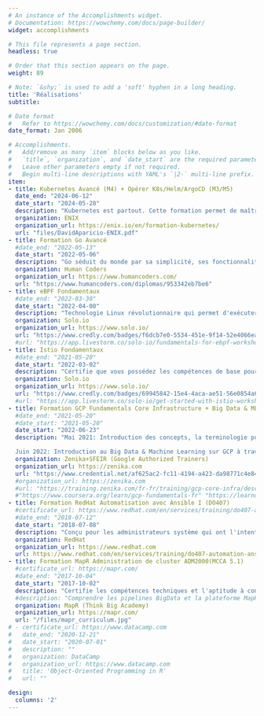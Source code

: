 ```yaml
---
# An instance of the Accomplishments widget.
# Documentation: https://wowchemy.com/docs/page-builder/
widget: accomplishments

# This file represents a page section.
headless: true

# Order that this section appears on the page.
weight: 89

# Note: `&shy;` is used to add a 'soft' hyphen in a long heading.
title: 'Réalisations'
subtitle:

# Date format
#   Refer to https://wowchemy.com/docs/customization/#date-format
date_format: Jan 2006

# Accomplishments.
#   Add/remove as many `item` blocks below as you like.
#   `title`, `organization`, and `date_start` are the required parameters.
#   Leave other parameters empty if not required.
#   Begin multi-line descriptions with YAML's `|2-` multi-line prefix.
item:
- title: Kubernetes Avancé (M4) + Opérer K8s/Helm/ArgoCD (M3/M5)
  date_end: "2024-06-12"
  date_start: "2024-05-28"
  description: "Kubernetes est partout. Cette formation permet de maîtriser le packaging d'applications en utilisant Helm, Kustomize, YTT et des outils GitOps comme Flux ou ArgoCD (3 jours). Ensuite, nous effectuons un DeepDive sur Kubernetes en bootstrapant le cluster à la dure sans kubeadm ou kubespray (3 jours). Enfin, nous avons passé en revue toutes les politiques de réseau, les aspects de sécurité, CRD, Opérateurs, Quotas, Autoscaling, PV/PVC, Failovers, Finalizers et la gestion des ressources afin de concevoir notre propre opérateur (4 jours)"
  organization: ENIX
  organization_url: https://enix.io/en/formation-kubernetes/
  url: "files/DavidAparicio-ENIX.pdf"
- title: Formation Go Avancé
  #date_end: "2022-05-13"
  date_start: "2022-05-06"
  description: "Go séduit du monde par sa simplicité, ses fonctionnalités de concurrence natives, sa polyvalence, sa stabilité, sa performance. Vous apprendrez des techniques visant à améliorer votre code en terme d'exactitude, de maintenabilité, de testabilité, de performance et de sécurité (3 days) Après j'ai lu 'Cloud Native Go' de O'Reilly, qui montre comment utiliser les points forts de Go pour développer des services cloud native qui sont évolutifs et résilients, même dans un environnement imprévisible."
  organization: Human Coders
  organization_url: https://www.humancoders.com/
  url: "https://www.humancoders.com/diplomas/953342eb7be6"
- title: eBPF Fondamentaux
  #date_end: "2022-03-30"
  date_start: "2022-04-08"
  description: "Technologie Linux révolutionnaire qui permet d'exécuter des programmes sandboxés dans le noyau d'un OS afin d'étendre de manière sûre et efficace les capacités du noyau sans avoir à modifier le code source du noyau ou à charger des modules du noyau.(2h)"
  organization: Solo.io
  organization_url: https://www.solo.io/
  url: "https://www.credly.com/badges/f6dcb7e0-5534-451e-9f14-52e4066ea615/public_url"
  #url: "https://app.livestorm.co/solo-io/fundamentals-for-ebpf-workshop-with-certification-option-emea-033022"
- title: Istio Fondamentaux
  #date_end: "2021-05-20"
  date_start: "2022-03-02"
  description: "Certifie que vous possédez les compétences de base pour l'installer, sécuriser les services, ajouter des services au Mesh, sécuriser la communication interservices, contrôler le trafic et en assurer la résilience avec les tests de Chaos Monkey (2h30)"
  organization: Solo.io
  organization_url: https://www.solo.io/
  url: "https://www.credly.com/badges/69945842-15e4-4aca-ae51-56e0854a666c/public_url"
  #url: "https://app.livestorm.co/solo-io/get-started-with-istio-workshop-with-certification-option-us-030222"
- title: Formation GCP Fundamentals Core Infrastructure + Big Data & ML (GCP100B)
  #date_end: "2021-05-20"
  #date_start: "2021-05-20"
  date_start: "2022-06-23"
  description: "Mai 2021: Introduction des concepts, la terminologie pour travailler avec Google Cloud Platform (GCP) et compare plusieurs des services de calcul/stockage disponibles : App/Compute/Container Engine (1 jour)

  Juin 2022: Introduction au Big Data & Machine Learning sur GCP à travers 4 labs Qwiklabs (1 jour)"
  organization: Zenika+SFEIR (Google Authorized Trainers)
  organization_url: https://zenika.com
  url: "https://www.credential.net/af625ac2-fc11-4194-a423-da98771c4e84#gs.5e6tz2"
  #organization_url: https://zenika.com
  #url: "https://training.zenika.com/fr-fr/training/gcp-core-infra/description"
  #"https://www.coursera.org/learn/gcp-fundamentals-fr" "https://learndigital.withgoogle.com/digitalgarage/course/google-cloud-fundamentals-infrastructure"
- title: Formation RedHat Automatisation avec Ansible I (DO407)
  #certificate_url: https://www.redhat.com/en/services/training/do407-automation-ansible-i
  #date_end: "2018-07-12"
  date_start: "2018-07-08"
  description: "Conçu pour les administrateurs système qui ont l'intention d'utiliser Ansible pour l'automatisation, la configuration et la gestion. Apprenez à installer et à configurer Ansible, à créer et à exécuter des playbooks pour configurer les systèmes, et à gérer les inventaires (4 jours)"
  organization: RedHat
  organization_url: https://www.redhat.com
  url: https://www.redhat.com/en/services/training/do407-automation-ansible-i
- title: Formation MapR Administration de cluster ADM2000(MCCA 5.1)
  #certificate_url: https://mapr.com/
  #date_end: "2017-10-04"
  date_start: "2017-10-02"
  description: "Certifie les compétences techniques et l'aptitude à configurer, déployer, maintenir et sécuriser un cluster Hadoop. Cette formation couvre l'architecture d'un cluster, la préparation des nœuds, l'ingestion de données, la reprise après sinistre (DRP,PRA,PCA), la disponibilité, la gestion et la surveillance (3 jours)"
  #description: "Comprendre les pipelines BigData et la plateforme MapR Converged Data Platform, comment installer, configurer et maintenir un cluster (3 jours)"
  organization: MapR (Think Big Academy)
  organization_url: https://mapr.com/
  url: "/files/mapr_curriculum.jpg"
# - certificate_url: https://www.datacamp.com
#   date_end: "2020-12-21"
#   date_start: "2020-07-01"
#   description: ""
#   organization: DataCamp
#   organization_url: https://www.datacamp.com
#   title: 'Object-Oriented Programming in R'
#   url: ""

design:
  columns: '2' 
---
```

